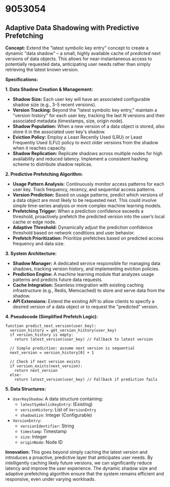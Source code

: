 # 9053054

## Adaptive Data Shadowing with Predictive Prefetching

**Concept:** Extend the "latest symbolic key entry" concept to create a dynamic "data shadow" – a small, highly available cache of *predicted* next versions of data objects. This allows for near-instantaneous access to potentially requested data, anticipating user needs rather than simply retrieving the latest known version.

**Specifications:**

**1. Data Shadow Creation & Management:**

*   **Shadow Size:** Each user key will have an associated configurable shadow size (e.g., 3-5 recent versions).
*   **Version Tracking:** Beyond the "latest symbolic key entry," maintain a "version history" for each user key, tracking the last *N* versions and their associated metadata (timestamps, size, origin node).
*   **Shadow Population:** When a new version of a data object is stored, *also* store it in the associated user key's shadow.
*   **Eviction Policy:**  Employ a Least Recently Used (LRU) or Least Frequently Used (LFU) policy to evict older versions from the shadow when it reaches capacity.
*   **Shadow Replication:** Replicate shadows across multiple nodes for high availability and reduced latency. Implement a consistent hashing scheme to distribute shadow replicas.

**2. Predictive Prefetching Algorithm:**

*   **Usage Pattern Analysis:** Continuously monitor access patterns for each user key. Track frequency, recency, and sequential access patterns.
*   **Version Prediction:**  Based on usage patterns, predict which versions of a data object are most likely to be requested next. This could involve simple time-series analysis or more complex machine learning models.
*   **Prefetching Trigger:** When a prediction confidence exceeds a threshold, proactively prefetch the predicted version into the user’s local cache or edge node.
*   **Adaptive Threshold:** Dynamically adjust the prediction confidence threshold based on network conditions and user behavior.
*   **Prefetch Prioritization:** Prioritize prefetches based on predicted access frequency and data size.

**3. System Architecture:**

*   **Shadow Manager:** A dedicated service responsible for managing data shadows, tracking version history, and implementing eviction policies.
*   **Prediction Engine:** A machine learning module that analyzes usage patterns and predicts future data requests.
*   **Cache Integration:** Seamless integration with existing caching infrastructure (e.g., Redis, Memcached) to store and serve data from the shadow.
*   **API Extensions:** Extend the existing API to allow clients to specify a desired version of a data object or to request the "predicted" version.

**4. Pseudocode (Simplified Prefetch Logic):**

```
function predict_next_version(user_key):
  version_history = get_version_history(user_key)
  if version_history is empty:
    return latest_version(user_key) // Fallback to latest version

  // Simple prediction: assume next version is sequential
  next_version = version_history[0] + 1

  // Check if next version exists
  if version_exists(next_version):
    return next_version
  else:
    return latest_version(user_key) // Fallback if prediction fails
```

**5. Data Structures:**

*   `UserKeyShadow`: A data structure containing:
    *   `latestSymbolicKeyEntry`: (Existing)
    *   `versionHistory`: List of `VersionEntry`
    *   `shadowSize`: Integer (Configurable)
*   `VersionEntry`:
    *   `versionIdentifier`: String
    *   `timestamp`: Timestamp
    *   `size`: Integer
    *   `originNode`: Node ID

**Innovation:** This goes beyond simply caching the latest version and introduces a proactive, predictive layer that anticipates user needs. By intelligently caching likely future versions, we can significantly reduce latency and improve the user experience. The dynamic shadow size and adaptive prefetching algorithm ensure that the system remains efficient and responsive, even under varying workloads.